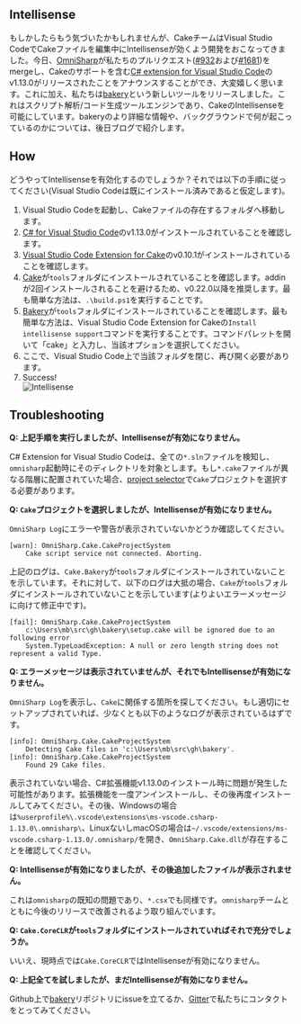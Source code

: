 ## Intellisense

もしかしたらもう気づいたかもしれませんが、CakeチームはVisual Studio CodeでCakeファイルを編集中にIntellisenseが効くよう開発をおこなってきました。今日、[OmniSharp](http://www.omnisharp.net/)が私たちのプルリクエスト([#932](https://github.com/OmniSharp/omnisharp-roslyn/pull/932)および[#1681](https://github.com/OmniSharp/omnisharp-vscode/pull/1681))をmergeし、Cakeのサポートを含む[C# extension for Visual Studio Code](https://marketplace.visualstudio.com/items?itemName=ms-vscode.csharp)のv1.13.0がリリースされたことをアナウンスすることができ、大変嬉しく思います。これに加え、私たちは[bakery](https://github.com/cake-build/bakery)という新しいツールをリリースしました。これはスクリプト解析/コード生成ツールエンジンであり、CakeのIntellisenseを可能にしています。bakeryのより詳細な情報や、バックグラウンドで何が起こっているのかについては、後日ブログで紹介します。

## How

どうやってIntellisenseを有効化するのでしょうか？それでは以下の手順に従ってください(Visual Studio Codeは既にインストール済みであると仮定します)。

1. Visual Studio Codeを起動し、Cakeファイルの存在するフォルダへ移動します。
1. [C# for Visual Studio Code](https://marketplace.visualstudio.com/items?itemName=ms-vscode.csharp)のv1.13.0がインストールされていることを確認します。
1. [Visual Studio Code Extension for Cake](https://marketplace.visualstudio.com/items?itemName=cake-build.cake-vscode)のv0.10.1がインストールされていることを確認します。
1. [Cake](https://www.nuget.org/packages/Cake/)が`tools`フォルダにインストールされていることを確認します。addinが2回インストールされることを避けるため、v0.22.0以降を推奨します。最も簡単な方法は、`.\build.ps1`を実行することです。
1. [Bakery](https://www.nuget.org/packages/Cake.Bakery/)が`tools`フォルダにインストールされていることを確認します。最も簡単な方法は、Visual Studio Code Extension for Cakeの`Install intellisense support`コマンドを実行することです。コマンドパレットを開いて「cake」と入力し、当該オプションを選択してください。
1. ここで、Visual Studio Code上で当該フォルダを閉じ、再び開く必要があります。
1. Success!
<br/>![Intellisense](/assets/img/intellisense-vscode/intellisense-vscode.png)

## Troubleshooting

**Q: 上記手順を実行しましたが、Intellisenseが有効になりません。**

C# Extension for Visual Studio Codeは、全ての`*.sln`ファイルを検知し、`omnisharp`起動時にそのディレクトリを対象とします。もし`*.cake`ファイルが異なる階層に配置されていた場合、[project selector](https://code.visualstudio.com/docs/languages/csharp#_roslyn-and-omnisharp)で`Cake`プロジェクトを選択する必要があります。

**Q: `Cake`プロジェクトを選択しましたが、Intellisenseが有効になりません。**

`OmniSharp Log`にエラーや警告が表示されていないかどうか確認してください。

```
[warn]: OmniSharp.Cake.CakeProjectSystem
    Cake script service not connected. Aborting.
```

上記のログは、`Cake.Bakery`が`tools`フォルダにインストールされていないことを示しています。それに対して、以下のログは大抵の場合、`Cake`が`tools`フォルダにインストールされていないことを示しています(よりよいエラーメッセージに向けて修正中です)。

```
[fail]: OmniSharp.Cake.CakeProjectSystem
    c:\Users\mb\src\gh\bakery\setup.cake will be ignored due to an following error
    System.TypeLoadException: A null or zero length string does not represent a valid Type.
```

**Q: エラーメッセージは表示されていませんが、それでもIntellisenseが有効になりません。**

`OmniSharp Log`を表示し、`Cake`に関係する箇所を探してください。もし適切にセットアップされていれば、少なくとも以下のようなログが表示されているはずです。

```
[info]: OmniSharp.Cake.CakeProjectSystem
    Detecting Cake files in 'c:\Users\mb\src\gh\bakery'.
[info]: OmniSharp.Cake.CakeProjectSystem
    Found 29 Cake files.
```

表示されていない場合、C#拡張機能v1.13.0のインストール時に問題が発生した可能性があります。拡張機能を一度アンインストールし、その後再度インストールしてみてください。その後、Windowsの場合は`%userprofile%\.vscode\extensions\ms-vscode.csharp-1.13.0\.omnisharp\`、LinuxないしmacOSの場合は`~/.vscode/extensions/ms-vscode.csharp-1.13.0/.omnisharp/`を開き、`OmniSharp.Cake.dll`が存在することを確認してください。

**Q: Intellisenseが有効になりましたが、その後追加したファイルが表示されません。**

これは`omnisharp`の既知の問題であり、`*.csx`でも同様です。`omnisharp`チームとともに今後のリリースで改善されるよう取り組んでいます。

**Q: `Cake.CoreCLR`が`tools`フォルダにインストールされていればそれで充分でしょうか。**

いいえ、現時点では`Cake.CoreCLR`ではIntellisenseが有効になりません。

**Q: 上記全てを試しましたが、まだIntellisenseが有効になりません。**

Github上で[bakery](https://github.com/cake-build/bakery)リポジトリにissueを立てるか、[Gitter](https://gitter.im/cake-build/cake)で私たちにコンタクトをとってみてください。